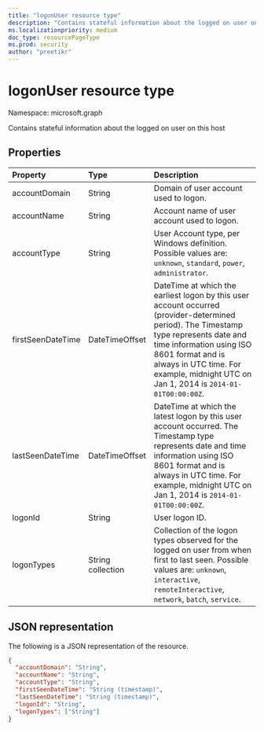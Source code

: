 ```yaml
---
title: "logonUser resource type"
description: "Contains stateful information about the logged on user on this host"
ms.localizationpriority: medium
doc_type: resourcePageType
ms.prod: security
author: "preetikr"
---
```


# logonUser resource type

Namespace: microsoft.graph

Contains stateful information about the logged on user on this host

## Properties

| Property   | Type |Description|
|:---------------|:--------|:----------|
|accountDomain|String|Domain of user account used to logon.|
|accountName|String|Account name of user account used to logon.|
|accountType|String|User Account type, per Windows definition. Possible values are: `unknown`, `standard`, `power`, `administrator`.|
|firstSeenDateTime|DateTimeOffset|DateTime at which the earliest logon by this user account occurred (provider-determined period). The Timestamp type represents date and time information using ISO 8601 format and is always in UTC time. For example, midnight UTC on Jan 1, 2014 is `2014-01-01T00:00:00Z`.|
|lastSeenDateTime|DateTimeOffset|DateTime at which the latest logon by this user account occurred. The Timestamp type represents date and time information using ISO 8601 format and is always in UTC time. For example, midnight UTC on Jan 1, 2014 is `2014-01-01T00:00:00Z`.|
|logonId|String|User logon ID.|
|logonTypes|String collection|Collection of the logon types observed for the logged on user from when first to last seen. Possible values are: `unknown`, `interactive`, `remoteInteractive`, `network`, `batch`, `service`.|

## JSON representation

The following is a JSON representation of the resource.

<!-- {
  "blockType": "resource",
  "optionalProperties": [

  ],
  "@odata.type": "microsoft.graph.logonUser"
}-->

```json
{
  "accountDomain": "String",
  "accountName": "String",
  "accountType": "String",
  "firstSeenDateTime": "String (timestamp)",
  "lastSeenDateTime": "String (timestamp)",
  "logonId": "String",
  "logonTypes": ["String"]
}

```

<!-- uuid: 8fcb5dbc-d5aa-4681-8e31-b001d5168d79
2015-10-25 14:57:30 UTC -->
<!-- {
  "type": "#page.annotation",
  "description": "logonUser resource",
  "keywords": "",
  "section": "documentation",
  "tocPath": ""
}-->


